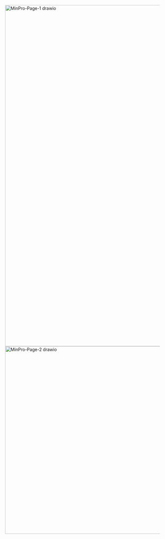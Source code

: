 <img width="809" height="1111" alt="MinPro-Page-1 drawio" src="https://github.com/user-attachments/assets/3dd06043-44cb-4cf3-b06a-21a2af429832" />


<img width="621" height="611" alt="MinPro-Page-2 drawio" src="https://github.com/user-attachments/assets/da5ec610-c83d-4276-bd7a-9d7b58e79f60" />

